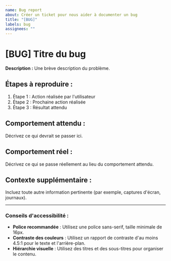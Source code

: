 ```yaml
---
name: Bug report
about: Créer un ticket pour nous aider à documenter un bug
title: "[BUG]"
labels: bug
assignees: ""
---
```


# [BUG] Titre du bug

**Description :**
Une brève description du problème.

## Étapes à reproduire :

1. Étape 1 : Action réalisée par l'utilisateur
2. Étape 2 : Prochaine action réalisée
3. Étape 3 : Résultat attendu

## Comportement attendu :

Décrivez ce qui devrait se passer ici.

## Comportement réel :

Décrivez ce qui se passe réellement au lieu du comportement attendu.

## Contexte supplémentaire :

Incluez toute autre information pertinente (par exemple, captures d'écran, journaux).

---

### Conseils d'accessibilité :

- **Police recommandée** : Utilisez une police sans-serif, taille minimale de 16px.
- **Contraste des couleurs** : Utilisez un rapport de contraste d'au moins 4.5:1 pour le texte et l'arrière-plan.
- **Hiérarchie visuelle** : Utilisez des titres et des sous-titres pour organiser le contenu.
